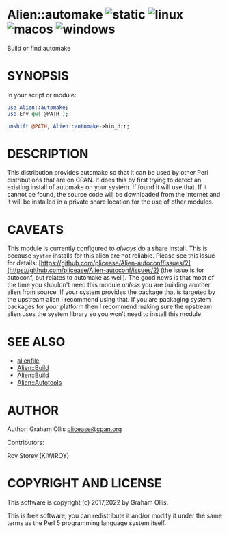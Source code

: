 # Alien::automake ![static](https://github.com/PerlAlien/Alien-automake/workflows/static/badge.svg) ![linux](https://github.com/PerlAlien/Alien-automake/workflows/linux/badge.svg) ![macos](https://github.com/PerlAlien/Alien-automake/workflows/macos/badge.svg) ![windows](https://github.com/PerlAlien/Alien-automake/workflows/windows/badge.svg)

Build or find automake

# SYNOPSIS

In your script or module:

```perl
use Alien::automake;
use Env qw( @PATH );

unshift @PATH, Alien::automake->bin_dir;
```

# DESCRIPTION

This distribution provides automake so that it can be used by other
Perl distributions that are on CPAN.  It does this by first trying to
detect an existing install of automake on your system.  If found it
will use that.  If it cannot be found, the source code will be downloaded
from the internet and it will be installed in a private share location
for the use of other modules.

# CAVEATS

This module is currently configured to _always_ do a share install.  This is because `system` installs for this alien are not reliable.  Please see
this issue for details: [https://github.com/plicease/Alien-autoconf/issues/2](https://github.com/plicease/Alien-autoconf/issues/2) (the issue is for autoconf, but relates to automake as well).  The good
news is that most of the time you shouldn't need this module _unless_ you are building another alien from source.  If your system provides the package
that is targeted by the upstream alien I recommend using that.  If you are packaging system packages for your platform then I recommend making sure the
upstream alien uses the system library so you won't need to install this module.

# SEE ALSO

- [alienfile](https://metacpan.org/pod/alienfile)
- [Alien::Build](https://metacpan.org/pod/Alien::Build)
- [Alien::Build](https://metacpan.org/pod/Alien::Build)
- [Alien::Autotools](https://metacpan.org/pod/Alien::Autotools)

# AUTHOR

Author: Graham Ollis <plicease@cpan.org>

Contributors:

Roy Storey (KIWIROY)

# COPYRIGHT AND LICENSE

This software is copyright (c) 2017,2022 by Graham Ollis.

This is free software; you can redistribute it and/or modify it under
the same terms as the Perl 5 programming language system itself.
